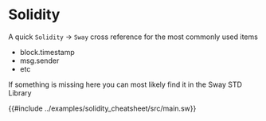 # Solidity

A quick `Solidity` → `Sway` cross reference for the most commonly used items

- block.timestamp
- msg.sender
- etc

If something is missing here you can most likely find it in the Sway STD Library

{{#include ../examples/solidity_cheatsheet/src/main.sw}}
